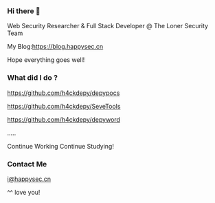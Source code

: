 ### Hi there 👋

Web Security Researcher & Full Stack Developer @ The Loner Security Team

My Blog:https://blog.happysec.cn

Hope everything goes well!


### What did I do ?

https://github.com/h4ckdepy/depypocs

https://github.com/h4ckdepy/SeveTools

https://github.com/h4ckdepy/depyword

.....

Continue Working Continue Studying!

### Contact Me

i@happysec.cn

^^ love you!
